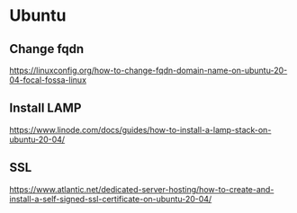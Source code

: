 
# Ubuntu

## Change fqdn 
https://linuxconfig.org/how-to-change-fqdn-domain-name-on-ubuntu-20-04-focal-fossa-linux

## Install LAMP
https://www.linode.com/docs/guides/how-to-install-a-lamp-stack-on-ubuntu-20-04/

## SSL
https://www.atlantic.net/dedicated-server-hosting/how-to-create-and-install-a-self-signed-ssl-certificate-on-ubuntu-20-04/
